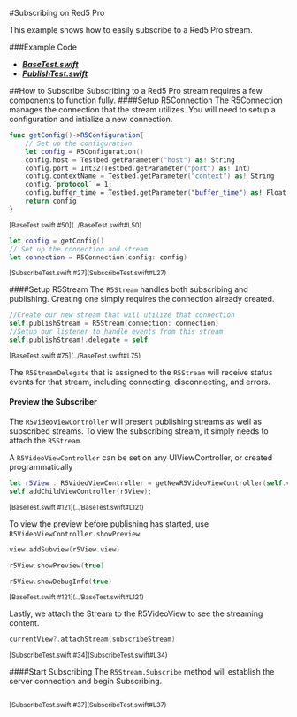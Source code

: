 #Subscribing on Red5 Pro

This example shows how to easily subscribe to a Red5 Pro stream.

###Example Code

- ***[BaseTest.swift](../BaseTest.swift)***
- ***[PublishTest.swift](SubscribeTest.swift)***

##How to Subscribe
Subscribing to a Red5 Pro stream requires a few components to function fully.
####Setup R5Connection
The R5Connection manages the connection that the stream utilizes.  You will need to setup a configuration and intialize a new connection.

```Swift
func getConfig()->R5Configuration{
	// Set up the configuration
	let config = R5Configuration()
	config.host = Testbed.getParameter("host") as! String
	config.port = Int32(Testbed.getParameter("port") as! Int)
	config.contextName = Testbed.getParameter("context") as! String
	config.`protocol` = 1;
	config.buffer_time = Testbed.getParameter("buffer_time") as! Float
	return config
}
```
<sup>
[BaseTest.swift #50](../BaseTest.swift#L50)
</sup>
   
```Swift 
let config = getConfig()
// Set up the connection and stream
let connection = R5Connection(config: config)
```
<sup>
[SubscribeTest.swift #27](SubscribeTest.swift#L27)
</sup>

####Setup R5Stream
The `R5Stream` handles both subscribing and publishing.  Creating one simply requires the connection already created.

```Swift
//Create our new stream that will utilize that connection
self.publishStream = R5Stream(connection: connection)
//Setup our listener to handle events from this stream
self.publishStream!.delegate = self
```
<sup>
[BaseTest.swift #75](../BaseTest.swift#L75)
</sup>

The `R5StreamDelegate` that is assigned to the `R5Stream` will receive status events for that stream, including connecting, disconnecting, and errors.


#### Preview the Subscriber
The `R5VideoViewController` will present publishing streams as well as subscribed streams.  To view the subscribing stream, it simply needs to attach the `R5Stream`.  

A `R5VideoViewController` can be set on any UIViewController, or created programmatically

```Swift
let r5View : R5VideoViewController = getNewR5VideoViewController(self.view.frame);
self.addChildViewController(r5View);
```
<sup>
[BaseTest.swift #121](../BaseTest.swift#L121)
</sup>

To view the preview before publishing has started, use `R5VideoViewController.showPreview`.

```Swift
view.addSubview(r5View.view)

r5View.showPreview(true)

r5View.showDebugInfo(true)
```
<sup>
[BaseTest.swift #121](../BaseTest.swift#L121)
</sup>

Lastly, we attach the Stream to the R5VideoView to see the streaming content.

```Swift
currentView?.attachStream(subscribeStream)
```
<sup>
[SubscribeTest.swift #34](SubscribeTest.swift#L34)
</sup>

####Start Subscribing
The `R5Stream.Subscribe` method will establish the server connection and begin Subscribing.  

```Swift   self.subscribeStream!.play(Testbed.getParameter("stream1") as! String)
```
<sup>
[SubscribeTest.swift #37](SubscribeTest.swift#L37)
</sup>
